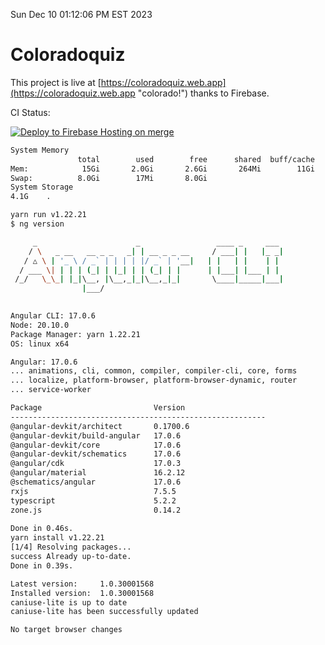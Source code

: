 Sun Dec 10 01:12:06 PM EST 2023

# Coloradoquiz


This project is live at [https://coloradoquiz.web.app](https://coloradoquiz.web.app "colorado!") thanks to Firebase.

CI Status: 

[![Deploy to Firebase Hosting on merge](https://github.com/teamkushal/coloradoquiz/actions/workflows/firebase-hosting-merge.yml/badge.svg)](https://github.com/teamkushal/coloradoquiz/actions/workflows/firebase-hosting-merge.yml)

```bash
System Memory
               total        used        free      shared  buff/cache   available
Mem:            15Gi       2.0Gi       2.6Gi       264Mi        11Gi        13Gi
Swap:          8.0Gi        17Mi       8.0Gi
System Storage
4.1G	.
```
```bash
yarn run v1.22.21
$ ng version

     _                      _                 ____ _     ___
    / \   _ __   __ _ _   _| | __ _ _ __     / ___| |   |_ _|
   / △ \ | '_ \ / _` | | | | |/ _` | '__|   | |   | |    | |
  / ___ \| | | | (_| | |_| | | (_| | |      | |___| |___ | |
 /_/   \_\_| |_|\__, |\__,_|_|\__,_|_|       \____|_____|___|
                |___/
    

Angular CLI: 17.0.6
Node: 20.10.0
Package Manager: yarn 1.22.21
OS: linux x64

Angular: 17.0.6
... animations, cli, common, compiler, compiler-cli, core, forms
... localize, platform-browser, platform-browser-dynamic, router
... service-worker

Package                         Version
---------------------------------------------------------
@angular-devkit/architect       0.1700.6
@angular-devkit/build-angular   17.0.6
@angular-devkit/core            17.0.6
@angular-devkit/schematics      17.0.6
@angular/cdk                    17.0.3
@angular/material               16.2.12
@schematics/angular             17.0.6
rxjs                            7.5.5
typescript                      5.2.2
zone.js                         0.14.2
    
Done in 0.46s.
yarn install v1.22.21
[1/4] Resolving packages...
success Already up-to-date.
Done in 0.39s.
```
```bash
Latest version:     1.0.30001568
Installed version:  1.0.30001568
caniuse-lite is up to date
caniuse-lite has been successfully updated

No target browser changes
```
```bash
